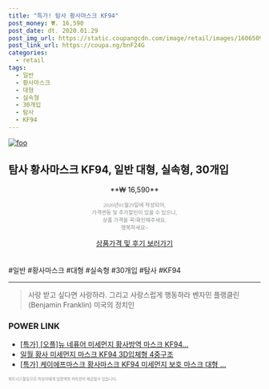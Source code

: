 ```yaml
--- 
title: "특가! 탐사 황사마스크 KF94" 
post_money: ₩. 16,590 
post_date: dt. 2020.01.29 
post_img_url: https://static.coupangcdn.com/image/retail/images/160650948025328-5c4a939a-c02a-4695-ae40-4e5f011c7862.jpg 
post_link_url: https://coupa.ng/bnF24G 
categories: 
  - retail 
tags: 
  - 일반 
  - 황사마스크 
  - 대형 
  - 실속형 
  - 30개입 
  - 탐사 
  - KF94 
--- 
```

[![foo](https://static.coupangcdn.com/image/retail/images/160650948025328-5c4a939a-c02a-4695-ae40-4e5f011c7862.jpg)](https://coupa.ng/bnF24G) 

## 탐사 황사마스크 KF94, 일반 대형, 실속형, 30개입 
<p style="text-align: center;">**₩ 16,590**</p> 
<p style="text-align: center;"><span style="color: #898c8f; font-family: Georgia,Times,serif; font-size: 0.75em;">2020년01월29일에 작성되어, <br>가격변동 및 추가할인이 있을 수 있으니,<br> 상품 가격을 꼭!확인해주세요.<br>행복하세요~</span> 
</p>	 
<div markdown="0" style="text-align: center;"><a href="https://coupa.ng/bnF24G" class="btn btn--success">상품가격 및 후기 보러가기</a></div> 
<br><br> 
  #일반 #황사마스크 #대형 #실속형 #30개입 #탐사 #KF94 
<hr> 

> 사랑 받고 싶다면 사랑하라. 그리고 사랑스럽게 행동하라 벤자민 플랭클린 (Benjamin Franklin) 미국의 정치인 


### POWER LINK

* <a href="https://blog.naver.com/sakai111/221788415044" target="_blank">[특가] [오플]뉴 네퓨어 미세먼지 황사방역 마스크 KF94...</a>
* <a href="https://blog.naver.com/an0733/221785412570" target="_blank">일월 황사 미세먼지 마스크 KF94 3D입체형 4중구조</a>
* <a href="https://blog.naver.com/an0733/221786791225" target="_blank">[특가] 케이에프마스크 황사마스크 KF94 미세먼지 보호 마스크 대형 ...</a>

<span style="color: #898c8f; font-family: Georgia,Times,serif; font-size: 0.55em;">파트너스활동으로 작성자에게 일정액의 커미션이 제공될수 있습니다.</span> 
